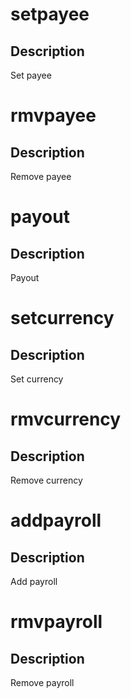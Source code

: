 <h1 class="contract">setpayee</h1>

## Description

Set payee


<h1 class="contract">rmvpayee</h1>

## Description

Remove payee

<h1 class="contract">payout</h1>

## Description

Payout

<h1 class="contract">setcurrency</h1>

## Description

Set currency

<h1 class="contract">rmvcurrency</h1>

## Description

Remove currency

<h1 class="contract">addpayroll</h1>

## Description

Add payroll

<h1 class="contract">rmvpayroll</h1>

## Description

Remove payroll
